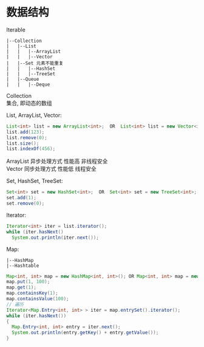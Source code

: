 # 数据结构

Iterable
```text
|--Collection
|   |--List
|   |   |--ArrayList
|   |   |--Vector
|   |--Set 元素不能重复
|   |   |--HashSet
|   |   |--TreeSet
|   |--Queue
|   |   |--Deque
```

Collection  
集合, 即动态的数组

List, ArrayList, Vector:
```java
List<int> list = new ArrayList<int>;  OR  List<int> list = new Vector<int>;
list.add(123);
list.remove(0);
list.size();
list.indexOf(456);
```
ArrayList 异步处理方式 性能高 非线程安全  
Vector     同步处理方式 性能低 线程安全

Set, HashSet, TreeSet:
```java
Set<int> set = new HashSet<int>;  OR  Set<int> set = new TreeSet<int>;
set.add(1);
set.remove(0);
```

Iterator:
```java
Iterator<int> iter = list.iterator();
while (iter.hasNext()
  System.out.println(iter.next());
```

Map:
```text
|--HashMap
|--Hashtable
```

```java
Map<int, int> map = new HashMap<int, int>(); OR Map<int, int> map = new Hashtable<int, int>();
map.put(1, 100);
map.get(1);
map.containsKey(1);
map.containsValue(100);
// 遍历
Iterator<Map.Entry<int, int> > iter = map.entrySet().iterator();
while (iter.hasNext())
{
  Map.Entry<int, int> entry = iter.next();
  System.out.println(entry.getKey() + entry.getValue());
}
```

